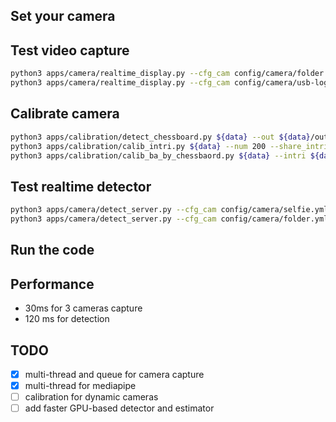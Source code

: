 ## Set your camera


## Test video capture

```bash
python3 apps/camera/realtime_display.py --cfg_cam config/camera/folder.yml --opt_cam args.root ${data}
python3 apps/camera/realtime_display.py --cfg_cam config/camera/usb-logitech.yml --display
```

## Calibrate camera

```bash
python3 apps/calibration/detect_chessboard.py ${data} --out ${data}/output --pattern 11,8 --seq --grid 0.03 --max_step 40 --min_step 10
python3 apps/calibration/calib_intri.py ${data} --num 200 --share_intri
python3 apps/calibration/calib_ba_by_chessbaord.py ${data} --intri ${data}/../031501/output/intri.yml --out ${data}/calib-share --share_intri
```

## Test realtime detector

```bash
python3 apps/camera/detect_server.py --cfg_cam config/camera/selfie.yml --cfg_det config/camera/mediapipe-selfie.yml
python3 apps/camera/detect_server.py --cfg_cam config/camera/folder.yml --cfg_det config/camera/mediapipe-holistic.yml --opt_cam args.root ${data}
```

## Run the code


## Performance

- 30ms for 3 cameras capture
- 120 ms for detection

## TODO

- [x] multi-thread and queue for camera capture
- [x] multi-thread for mediapipe
- [ ] calibration for dynamic cameras
- [ ] add faster GPU-based detector and estimator